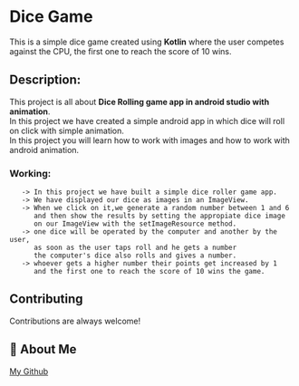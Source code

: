 
# Dice Game

This is a simple dice game created using **Kotlin**
where the user competes against the CPU, the
first one to reach the score of 10 wins. 

## Description:
This project is all about **Dice Rolling game app in android studio with animation**.     
In this project we have created a simple android app in which dice will roll on click with simple animation.  
In this project you will learn how to work with images and how to work with android animation.
       
   ### Working:
       -> In this project we have built a simple dice roller game app.  
       -> We have displayed our dice as images in an ImageView.  
       -> When we click on it,we generate a random number between 1 and 6   
          and then show the results by setting the appropiate dice image 
          on our ImageView with the setImageResource method.
       -> one dice will be operated by the computer and another by the user, 
          as soon as the user taps roll and he gets a number   
          the computer's dice also rolls and gives a number.  
       -> whoever gets a higher number their points get increased by 1
          and the first one to reach the score of 10 wins the game.  
              

## Contributing

Contributions are always welcome!

  
## 🚀 About Me

[My Github](https://github.com/AtigPurohit)

  